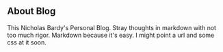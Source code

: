 ## About Blog

This Nicholas Bardy's Personal Blog. Stray thoughts in markdown with not too much rigor. Markdown because it's easy. I might point a url and some css at it soon.

